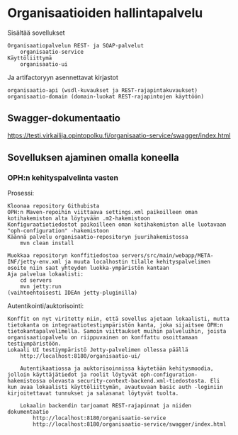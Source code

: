 # Organisaatioiden hallintapalvelu

Sisältää sovellukset

    Organisaatiopalvelun REST- ja SOAP-palvelut
        organisaatio-service
    Käyttöliittymä
        organisaatio-ui

Ja artifactoryyn asennettavat kirjastot

    organisaatio-api (wsdl-kuvaukset ja REST-rajapintakuvaukset)
    organisaatio-domain (domain-luokat REST-rajapintojen käyttöön)


## Swagger-dokumentaatio

https://testi.virkailija.opintopolku.fi/organisaatio-service/swagger/index.html


## Sovelluksen ajaminen omalla koneella

### OPH:n kehityspalvelinta vasten

Prosessi:

    Kloonaa repository Githubista
    OPH:n Maven-repoihin viittaava settings.xml paikoilleen oman kotihakemiston alta löytyvään .m2-hakemistoon
    Konfiguraatiotiedostot paikoilleen oman kotihakemiston alle luotavaan "oph-configuration" -hakemistoon
    Käännä palvelu organisaatio-repositoryn juurihakemistossa
        mvn clean install

    Muokkaa repositoryn konffitiedostoa servers/src/main/webapp/META-INF/jetty-env.xml ja muuta localhostin tilalle kehityspalvelimen osoite niin saat yhteyden luokka-ympäristön kantaan
    Aja palvelua lokaalisti:
        cd servers
        mvn jetty:run
    (vaihtoehtoisesti IDEAn jetty-pluginilla)


Autentikointi/auktorisointi:

    Konffit on nyt viritetty niin, että sovellus ajetaan lokaalisti, mutta tietokanta on integraatiotestiympäristön kanta, joka sijaitsee OPH:n tietokantapalvelimella. Samoin viittaukset muihin palveluihin, joista organisaatiopalvelu on riippuvainen on konffattu osoittamaan testiympäristöön.
    Lokaali UI testiympäristö Jetty-palvelimen ollessa päällä
        http://localhost:8180/organisaatio-ui/

        Autentikaatiossa ja auktorisoinnissa käytetään kehitysmoodia, jolloin käyttäjätiedot ja roolit löytyvät oph-configuration-hakemistossa olevasta security-context-backend.xml-tiedostosta. Eli kun avaa lokaalisti käyttöliittymän, avautuvaan basic auth -loginiin kirjoitettavat tunnukset ja salasanat löytyvät tuolta.

        Lokaalin backendin tarjoamat REST-rajapinnat ja niiden dokumentaatio
            http://localhost:8180/organisaatio-service
            http://localhost:8180/organisaatio-service/swagger/index.html
